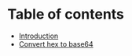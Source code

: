 # Table of contents

* [Introduction](README.md)
* [Convert hex to base64](convert-hex-to-base64.md)
